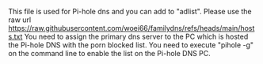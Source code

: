 This file is used for Pi-hole dns and you can add to "adlist".
Please use the raw url https://raw.githubusercontent.com/woei66/familydns/refs/heads/main/hosts.txt
You need to assign the primary dns server to the PC which is hosted the Pi-hole DNS with the porn blocked list.
You need to execute "pihole -g" on the command line to enable the list on the Pi-hole DNS PC.